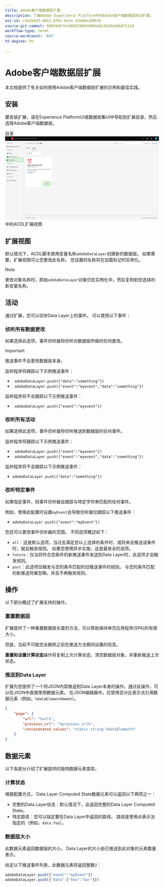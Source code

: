 ```yaml
---
title: Adobe客户端数据层扩展
description: 了解Adobe Experience Platform中的Adobe客户端数据层标记扩展。
exl-id: c4d1b4d3-4b51-4701-be2e-31b08e109bf6
source-git-commit: 88939d674c0002590939004e0235d3da8b072118
workflow-type: tm+mt
source-wordcount: '647'
ht-degree: 0%

---
```


# Adobe客户端数据层扩展

本文档提供了有关如何使用Adobe客户端数据层扩展的示例和最佳实践。

<!-- (Missing document?)
If you would like to have more details on development consideration, [please reach this page](./dev.md). -->

## 安装

要安装扩展，请在Experience PlatformUI或数据收集UI中导航到扩展目录，然后选择Adobe客户端数据层。

目录![&#128279;](./images/catalog.png)中的ACDL扩展视图

<!-- (GitHub link?)
There is also the possibility to fork this project. You can download this github project, realize the change that you deem required for your specific use-case and re-upload it on your Organization as a private extension.
This installation will not be supported on our end.<br>
>[!NOTE]
>
> _Consider renaming the extension name in the extension.json file_ -->

## 扩展视图

默认情况下，ACDL脚本使用变量名称`adobeDataLayer`创建新的数据层。 如果需要，扩展视图可让您更改此名称。 您设置的名称将在加载标记时实例化。

>[!NOTE]
>
>更改对象名称时，原始`adobeDataLayer`对象仍在实例化中，然后复制到您选择的新变量名称。

## 活动

通过扩展，您可以侦听Data Layer上的事件。 可以使用以下事件：

### 侦听所有数据更改

如果选择此选项，事件侦听器将侦听对数据层所做的任何更改。

>[!IMPORTANT]
>
>推送事件不会更改数据层本身。

监听程序将跟踪以下示例推送事件：

* ` adobeDataLayer.push({"data":"something"})`
* ` adobeDataLayer.push({"event":"myevent","data":"something"})`

监听程序将不会跟踪以下示例推送事件：

* ` adobeDataLayer.push({"event":"myevent"})`

### 收听所有活动

如果选择此选项，事件侦听器将侦听推送到数据层的任何事件。

监听程序将跟踪以下示例推送事件：

* ` adobeDataLayer.push({"event":"myevent"})`
* ` adobeDataLayer.push({"event":"myevent","data":"something"})`

监听程序将不会跟踪以下示例推送事件：

* ` adobeDataLayer.push({"data":"something"}) `

### 收听特定事件

如果指定事件，则事件侦听器会跟踪与特定字符串匹配的任何事件。

例如，使用此配置时设置`myEvent`会导致侦听器仅跟踪以下推送事件：

* `adobeDataLayer.push({"event":"myEvent"})`

您还可以更改事件侦听器的范围。 不同选项概述如下：

* `all`：这是默认选项，当过去满足您以上选择的条件时，或将来会推送该条件时，就会触发规则。 如果您使用异步实施，这是最安全的选项。
* `future`：仅当将符合您条件的新推送事件发送到Data Layer时，此选项才会触发规则。
* `past`：此选项仅触发与您的条件匹配的旧推送事件的规则。 与您的条件匹配的新推送将被忽略，并且不再触发规则。

## 操作

以下部分概述了扩展支持的操作。

### 重置数据层

扩展提供了一种重置数据层长度的方法，可以帮助保持单页应用程序(SPA)的有限大小。

但是，当前不可能完全删除之前在推送方法期间设置的信息。

**重置和设置计算状态**&#x200B;操作将复制上次计算状态，清空数据层对象，并重新推送上次状态。

### 推送到Data Layer

扩展为您提供了一个将JSON内容推送到Data Layer本身的操作。通过此操作，可以在JSON中直接使用数据元素。 在JSON编辑器中，应使用百分比表示法引用数据元素（例如，`%dataElementName%`）。

```json
{
    "page": {
        "url": "%url%",
        "previous_url": "%previous_url%",
        "concatenated_values": "static string %dataElement%"
    }
}
```

## 数据元素

以下各部分介绍了扩展提供的独特数据元素类型。

### 计算状态

根据配置方式， Data Layer Computed State数据元素可以返回以下两项之一：

* 完整的Data Layer状态：默认情况下，会返回完整的Data Layer Computed State。
* 特定路径：您可以指定要在Data Layer中返回的路径。 路径是使用点表示法指定的（例如，`data.foo`）。

### 数据层大小

此数据元素返回数据层的大小。 Data Layer的大小由已推送到此对象的元素数量表示。

给定以下推送事件列表，此数据元素将返回整数`2`：

```js
adobeDataLayer.push({"event":"myEvent"})
adobeDataLayer.push({"data":{"foo":"bar"}})
```

